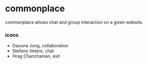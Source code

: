 # commonplace

commonplace allows chat and group interaction on a given website. 

### icons

- Daouna Jong, collaboration
- Stefano Vetere, chat
- Hrag Chanchanian, exit